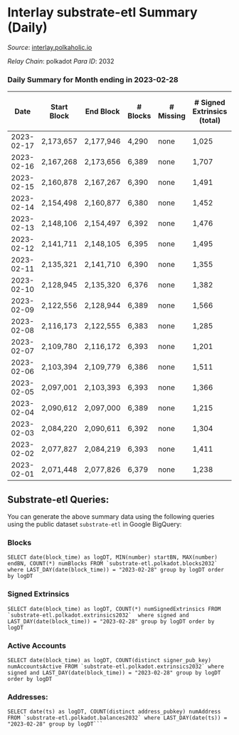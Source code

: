 # Interlay substrate-etl Summary (Daily)

_Source_: [interlay.polkaholic.io](https://interlay.polkaholic.io)

*Relay Chain*: polkadot
*Para ID*: 2032



### Daily Summary for Month ending in 2023-02-28


| Date | Start Block | End Block | # Blocks | # Missing | # Signed Extrinsics (total) | # Active Accounts | # Addresses with Balances | # Events | # Transfers | # XCM Transfers In | # XCM Transfers Out |
| ---- | ----------- | --------- | -------- | --------- | --------------------------- | ----------------- | ------------------------- | -------- | ----------- | ------------------ | ------------------- |
| 2023-02-17 | 2,173,657 | 2,177,946 | 4,290 | none  | 1,025 | 108 |  | 2,522 | 278 ($8,266.17) |   |   |
| 2023-02-16 | 2,167,268 | 2,173,656 | 6,389 | none  | 1,707 | 166 | 11,183 | 57,332 | 6,346 ($55,633.43) |   |   |
| 2023-02-15 | 2,160,878 | 2,167,267 | 6,390 | none  | 1,491 | 138 | 11,174 | 58,681 | 6,607 ($43,153.68) |   |   |
| 2023-02-14 | 2,154,498 | 2,160,877 | 6,380 | none  | 1,452 | 118 | 11,167 | 58,249 | 6,531 ($21,217.77) |   |   |
| 2023-02-13 | 2,148,106 | 2,154,497 | 6,392 | none  | 1,476 | 138 | 11,158 | 58,440 | 6,594 ($36,495.93) |   |   |
| 2023-02-12 | 2,141,711 | 2,148,105 | 6,395 | none  | 1,495 | 119 | 11,148 | 58,286 | 6,540 ($56,467.03) |   |   |
| 2023-02-11 | 2,135,321 | 2,141,710 | 6,390 | none  | 1,355 | 127 | 11,146 | 57,815 | 6,555 ($16,809.52) |   |   |
| 2023-02-10 | 2,128,945 | 2,135,320 | 6,376 | none  | 1,382 | 123 | 11,139 | 57,889 | 6,541 ($18,850.01) | 25 ($2,466.57) | 22 ($845.58) |
| 2023-02-09 | 2,122,556 | 2,128,944 | 6,389 | none  | 1,566 | 155 | 11,135 | 58,951 | 6,597 ($86,147.36) | 27 ($4,538.48) | 31 ($2,916.17) |
| 2023-02-08 | 2,116,173 | 2,122,555 | 6,383 | none  | 1,285 | 154 | 11,127 | 57,623 | 6,613 ($38,240.19) |   |   |
| 2023-02-07 | 2,109,780 | 2,116,172 | 6,393 | none  | 1,201 | 121 | 11,117 | 57,114 | 6,549 ($16,919.13) |   |   |
| 2023-02-06 | 2,103,394 | 2,109,779 | 6,386 | none  | 1,511 | 137 | 11,107 | 58,698 | 6,601 ($52,059.30) |   |   |
| 2023-02-05 | 2,097,001 | 2,103,393 | 6,393 | none  | 1,366 | 149 | 11,100 | 57,929 | 6,612 ($25,864.84) |   |   |
| 2023-02-04 | 2,090,612 | 2,097,000 | 6,389 | none  | 1,215 | 129 | 11,095 | 57,226 | 6,552 ($24,745.92) | 8 ($305.86) | 9 ($232.20) |
| 2023-02-03 | 2,084,220 | 2,090,611 | 6,392 | none  | 1,304 | 137 | 11,082 | 57,852 | 6,582 ($18,071.28) | 33 ($12,770.11) | 25 ($2,282.95) |
| 2023-02-02 | 2,077,827 | 2,084,219 | 6,393 | none  | 1,411 | 131 | 11,078 | 58,332 | 6,594 ($22,672.55) | 27 ($8,458.17) | 19 ($1,381.16) |
| 2023-02-01 | 2,071,448 | 2,077,826 | 6,379 | none  | 1,238 | 126 | 11,065 | 57,234 | 6,550 ($29,084.52) | 16 ($2,452.57) | 23 ($27,629.26) |

## Substrate-etl Queries:
You can generate the above summary data using the following queries using the public dataset `substrate-etl` in Google BigQuery:


### Blocks
```
SELECT date(block_time) as logDT, MIN(number) startBN, MAX(number) endBN, COUNT(*) numBlocks FROM `substrate-etl.polkadot.blocks2032`  where LAST_DAY(date(block_time)) = "2023-02-28" group by logDT order by logDT
```


### Signed Extrinsics
```
SELECT date(block_time) as logDT, COUNT(*) numSignedExtrinsics FROM `substrate-etl.polkadot.extrinsics2032`  where signed and LAST_DAY(date(block_time)) = "2023-02-28" group by logDT order by logDT
```


### Active Accounts
```
SELECT date(block_time) as logDT, COUNT(distinct signer_pub_key) numAccountsActive FROM `substrate-etl.polkadot.extrinsics2032` where signed and LAST_DAY(date(block_time)) = "2023-02-28" group by logDT order by logDT
```


### Addresses:
```
SELECT date(ts) as logDT, COUNT(distinct address_pubkey) numAddress FROM `substrate-etl.polkadot.balances2032` where LAST_DAY(date(ts)) = "2023-02-28" group by logDT```

